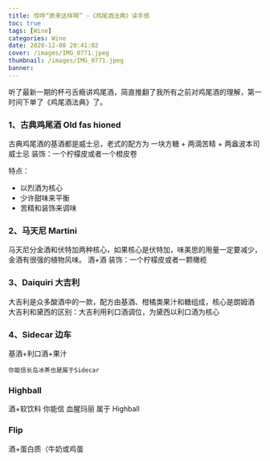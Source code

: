 ```yaml
---
title: 惊呼“原来这样啊” -《鸡尾酒法典》读手感
toc: true
tags: [Wine]
categories: Wine
date: 2020-12-08 20:41:02
cover: /images/IMG_0771.jpeg
thumbnail: /images/IMG_0771.jpeg
banner:
---
```


听了最新一期的杯弓舌瘾讲鸡尾酒，简直推翻了我所有之前对鸡尾酒的理解，第一时间下单了《鸡尾酒法典》了。

<!--more-->

### 1、古典鸡尾酒 Old fas hioned

古典鸡尾酒的基酒都是威士忌，老式的配方为
一块方糖 + 两滴苦精 + 两盎波本司威士忌
装饰：一个柠檬皮或者一个橙皮卷

特点：

- 以烈酒为核心
- 少许甜味来平衡
- 苦精和装饰来调味

### 2、马天尼 Martini

马天尼分金酒和伏特加两种核心，如果核心是伏特加，味美思的用量一定要减少，金酒有很强的植物风味。
酒+酒
装饰：一个柠檬皮或者一颗橄榄

### 3、Daiquiri 大吉利

大吉利是众多酸酒中的一款，配方由基酒、柑橘类果汁和糖组成，核心是朗姆酒
大吉利和黛西的区别：大吉利用利口酒调位，为黛西以利口酒为核心

### 4、Sidecar 边车

基酒+利口酒+果汁

```
你能信长岛冰茶也是属于Sidecar
```

### Highball

酒+软饮料
你能信 血腥玛丽 属于 Highball

### Flip

酒+蛋白质（牛奶或鸡蛋
